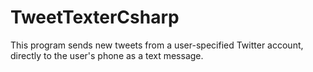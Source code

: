 # TweetTexterCsharp
This program sends new tweets from a user-specified Twitter account, directly to the user's phone as a text message.
